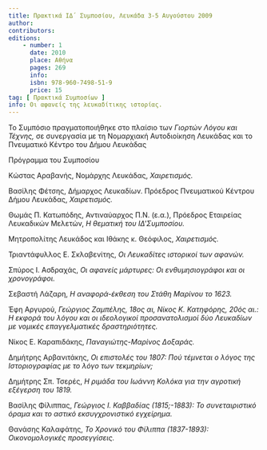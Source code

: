 ```yaml
---
title: Πρακτικά ΙΔ΄ Συμποσίου, Λευκάδα 3-5 Αυγούστου 2009
author: 
contributors: 
editions: 
    - number: 1
      date: 2010
      place: Αθήνα
      pages: 269
      info: 
      isbn: 978-960-7498-51-9
      price: 15
tag: [ Πρακτικά Συμποσίων ]
info: Οι αφανείς της λευκαδίτικης ιστορίας.
---
```


Το Συμπόσιο πραγματοποιήθηκε στο πλαίσιο των *Γιορτών Λόγου και Τέχνης,* σε συνεργασία με τη Νομαρχιακή Αυτοδιοίκηση Λευκάδας και το Πνευματικό Κέντρο του Δήμου Λευκάδας

Πρόγραμμα του Συμποσίου

Κώστας Αραβανής, Νομάρχης Λευκάδας, *Χαιρετισμός.*

Βασίλης Φέτσης, Δήμαρχος Λευκαδίων. Πρόεδρος Πνευματικού Κέντρου Δήμου Λευκάδας, *Χαιρετισμός.*

Θωμάς Π. Κατωπόδης, Αντιναύαρχος Π.Ν. \(ε.α.\), Πρόεδρος Εταιρείας Λευκαδικών Μελετών, *Η θεματική του ΙΔ'Συμποσίου.*

Μητροπολίτης Λευκάδος και Ιθάκης κ. Θεόφιλος, *Χαιρετισμός.*

Τριαντάφυλλος Ε. Σκλαβενίτης, *Οι Λευκαδίτες ιστορικοί των αφανών.*

Σπύρος Ι. Ασδραχάς, *Οι αφανείς μάρτυρες: Οι ενθυμησιογράφοι και οι χρονογράφοι.*

Σεβαστή Λάζαρη, *Η αναφορά-έκθεση του Στάθη Μαρίνου το 1623.*

Έφη Αργυρού, *Γεώργιος Ζαμπέλης, 18ος αι, Νίκος Κ. Κατηφόρης, 20ός αι.: Η εκφορά του λόγου και οι ιδεολογικοί προσανατολισμοί δύο Λευκαδίων με νομικές επαγγελματικές δραστηριότητες.*

Νίκος Ε. Καραπιδάκης, *Παναγιώτης-Μαρίνος Δοξαράς.*

Δημήτρης Αρβανιτάκης, *Οι επιστολές του 1807: Πού τέμνεται ο λόγος της Ιστοριογραφίας με το λόγο των τεκμηρίων;*

Δημήτρης Σπ. Τσερές, *Η ριμάδα του Ιωάννη Κολόκα για την αγροτική εξέγερση του 1819.*

Βασίλης Φίλιππας, *Γεώργιος Ι. Καββαδίας \(1815;-1883\): Το συνεταιριστικό όραμα και το αστικό εκσυγχρονιστικό εγχείρημα.*

Θανάσης Καλαφάτης, *Το Χρονικό του Φίλιππα \(1837-1893\): Οικονομολογικές προσεγγίσεις.*
